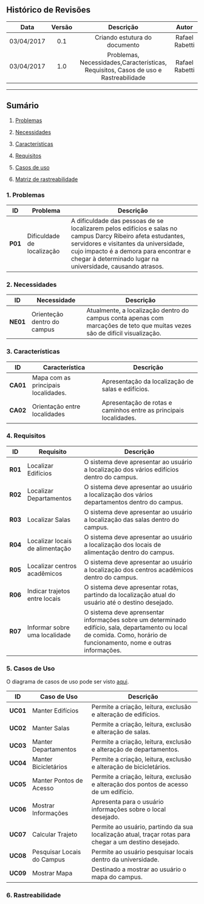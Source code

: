 ## Histórico de Revisões
| Data | Versão | Descrição | Autor |
|:----:|:------:|:---------:|:-----:|
|03/04/2017|0.1|Criando estutura do documento|Rafael Rabetti|
|03/04/2017|1.0|Problemas, Necessidades,Características, Requisitos, Casos de uso e Rastreabilidade|Rafael Rabetti|

***
## Sumário

1. [Problemas](#1-problemas)

2. [Necessidades](#2-necessidades)

3. [Características](#3-características)

4. [Requisitos](#4-requisitos)

5. [Casos de uso](#5-casos-de-uso)

6. [Matriz de rastreabilidade](#6-matriz-de-rastreabilidade)


### 1. Problemas

| **ID**   | **Problema**     | **Descrição**|
|----------|-----------------|---------------|
| **P01** | Dificuldade de localização |A dificuldade das pessoas de se localizarem pelos edifícios e salas no campus Darcy Ribeiro afeta estudantes, servidores e visitantes da universidade, cujo impacto é a demora para encontrar e chegar à determinado lugar na universidade, causando atrasos.|

### 2. Necessidades

| **ID**   | **Necessidade**     | **Descrição**|
|----------|-----------------|---------------|
|**NE01**|Orienteção dentro do campus|Atualmente, a localização dentro do campus conta apenas com marcações de teto que muitas vezes são de difícil visualização.|

### 3. Características

| **ID**   | **Característica**     | **Descrição**|
|----------|-----------------|---------------|
|**CA01**|Mapa com as principais localidades.| Apresentação da localização de salas e edifícios.|
|**CA02**|Orientação entre localidades| Apresentação de rotas e caminhos entre as principais localidades. |

### 4. Requisitos
| **ID**   | **Requisito**     | **Descrição**|
|----------|-----------------|---------------|
|**R01**|Localizar Edifícios|O sistema deve apresentar ao usuário a localização dos vários edifícios dentro do campus.|
|**R02**|Localizar Departamentos|O sistema deve apresentar ao usuário a localização dos vários departamentos dentro do campus.|
|**R03**|Localizar Salas|O sistema deve apresentar ao usuário a localização das salas dentro do campus.|
|**R04**|Localizar locais de alimentação|O sistema deve apresentar ao usuário a localização dos locais de alimentação dentro do campus.|
|**R05**|Localizar centros acadêmicos|O sistema deve apresentar ao usuário a localização dos centros acadêmicos dentro do campus.|
|**R06**|Indicar trajetos entre locais|O sistema deve apresentar rotas, partindo da localização atual do usuário até o destino desejado.|
|**R07**|Informar sobre uma localidade|O sistema deve aprensentar informações sobre um determinado edifício, sala, departamento ou local de comida. Como, horário de funcionamento, nome e outras informações.|

### 5. Casos de Uso

O diagrama de casos de uso pode ser visto [aqui](https://github.com/fga-gpp-mds/2017.1-OndeE-UnB/wiki/Diagrama-de-Casos-de-Uso).

| **ID**   | **Caso de Uso**     | **Descrição**|
|----------|-----------------|---------------|
|**UC01**|Manter Edifícios|Permite a criação, leitura, exclusão e alteração de edifícios.|
|**UC02**|Manter Salas|Permite a criação, leitura, exclusão e alteração de salas.|
|**UC03**|Manter Departamentos|Permite a criação, leitura, exclusão e alteração de departamentos.|
|**UC04**|Manter Bicicletários|Permite a criação, leitura, exclusão e alteração de bicicletários.|
|**UC05**|Manter Pontos de Acesso|Permite a criação, leitura, exclusão e alteração dos pontos de acesso de um edifício.|
|**UC06**|Mostrar Informações|Apresenta para o usuário informações sobre o local desejado. |
|**UC07**|Calcular Trajeto|Permite ao usuário, partindo da sua localização atual, traçar rotas para chegar a um destino desejado.|
|**UC08**|Pesquisar Locais do Campus|Permite ao usuário pesquisar locais dentro da universidade.|
|**UC09**|Mostrar Mapa|Destinado a mostrar ao usuário o mapa do campus.|

### 6. Rastreabilidade

